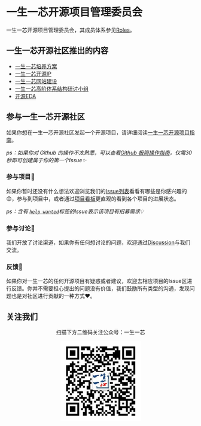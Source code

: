 # 一生一芯开源项目管理委员会

一生一芯开源项目管理委员会，其成员体系参见[Roles](./ROLES.md)。

## 一生一芯开源社区推出的内容

- [一生一芯培养方案](https://ysyx.oscc.cc/)
- [一生一芯开源IP](https://github.com/oscc-ip)
- [一生一芯网站建设](https://github.com/oscc-web)
- [一生一芯高阶体系结构研讨小组](https://github.com/arch-simulator-sig)
- [开源EDA](https://github.com/OSCC-Project/iEDA)


## 参与一生一芯开源社区

如果你想在一生一芯开源社区发起一个开源项目，请详细阅读[一生一芯开源项目指南](./GUIDE.md)。

*ps：如果你对 Github 的操作不太熟悉，可以查看[Github 极简操作指南](./GITHUB.md)，仅需30秒即可创建属于你的第一个Issue✨*

### 参与项目💓

如果你暂时还没有什么想法欢迎浏览我们的[Issue列表](TODO)看看有哪些是你感兴趣的😊，参与到项目中，或者通过[项目看板](TODO)更直观的看到各个项目的进展状态。

*ps：含有 [`help wanted`](TODO)标签的Issue表示该项目有招募需求💡*

### 参与讨论💬

我们开放了讨论渠道，如果你有任何想讨论的问题，欢迎通过[Discussion](TODO)与我们交流。

### 反馈🐛

如果你对一生一芯的任何开源项目有疑惑或者建议，欢迎去相应项目的Issue区进行反馈。你并不需要担心提出的问题没有价值，我们鼓励所有类型的沟通，发现问题也是对社区进行贡献的一种方式❤️。

## 关注我们

<div align=center>
<p>扫描下方二维码关注公众号：一生一芯</p>
<img src="./img/README/yxyx.jpg" alt="ysyx公众号" style="zoom:50%;" />
</div>
